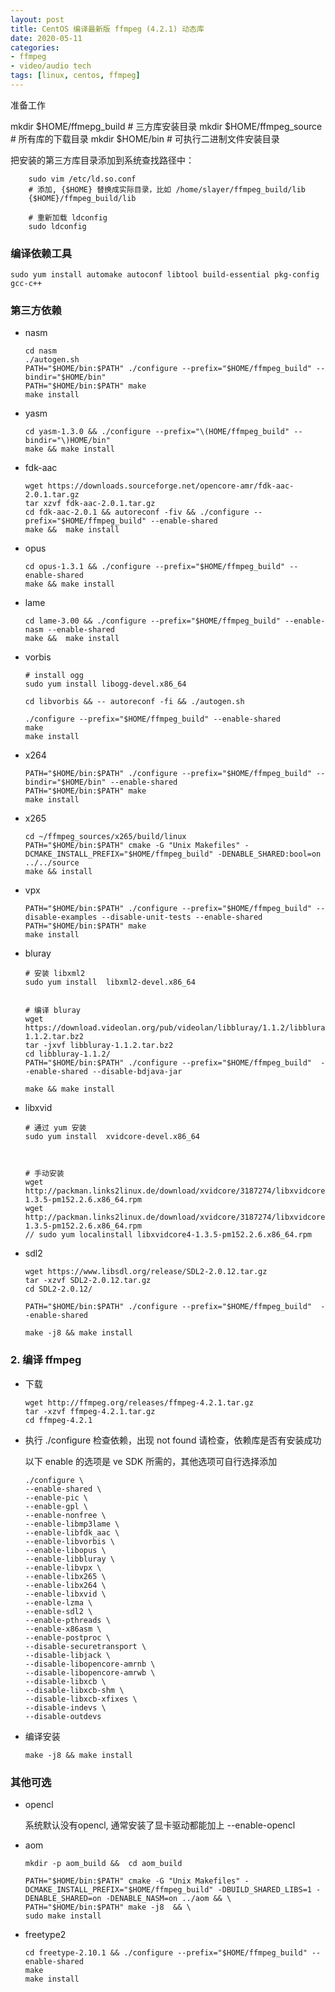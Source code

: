 ```yaml
---
layout: post
title: CentOS 编译最新版 ffmpeg (4.2.1) 动态库
date: 2020-05-11
categories:
- ffmpeg
- video/audio tech
tags: [linux, centos, ffmpeg]
---
```


准备工作

mkdir $HOME/ffmepg_build  # 三方库安装目录
mkdir $HOME/ffmpeg_source # 所有库的下载目录
mkdir $HOME/bin           # 可执行二进制文件安装目录 

把安装的第三方库目录添加到系统查找路径中：

```
    sudo vim /etc/ld.so.conf
    # 添加, {$HOME} 替换成实际目录，比如 /home/slayer/ffmpeg_build/lib
    {$HOME}/ffmpeg_build/lib
    
    # 重新加载 ldconfig
    sudo ldconfig
```
### 编译依赖工具

``` 
sudo yum install automake autoconf libtool build-essential pkg-config gcc-c++
```

### 第三方依赖


-  nasm

    ``` 
    cd nasm
    ./autogen.sh
    PATH="$HOME/bin:$PATH" ./configure --prefix="$HOME/ffmpeg_build" --bindir="$HOME/bin"
    PATH="$HOME/bin:$PATH" make
    make install
    ```

- yasm

   ``` 
   cd yasm-1.3.0 && ./configure --prefix="\(HOME/ffmpeg_build" --bindir="\)HOME/bin"
   make && make install
   ```

-  fdk-aac

   ``` 
   wget https://downloads.sourceforge.net/opencore-amr/fdk-aac-2.0.1.tar.gz
   tar xzvf fdk-aac-2.0.1.tar.gz 
   cd fdk-aac-2.0.1 && autoreconf -fiv && ./configure --prefix="$HOME/ffmpeg_build" --enable-shared
   make &&  make install
   ```

- opus

    ``` 
    cd opus-1.3.1 && ./configure --prefix="$HOME/ffmpeg_build" --enable-shared
    make && make install
    ```

- lame

   ```
   cd lame-3.00 && ./configure --prefix="$HOME/ffmpeg_build" --enable-nasm --enable-shared
   make &&  make install
   ```

- vorbis

    ``` 
    # install ogg
    sudo yum install libogg-devel.x86_64

    cd libvorbis && -- autoreconf -fi && ./autogen.sh

    ./configure --prefix="$HOME/ffmpeg_build" --enable-shared
    make 
    make install

    ```

-  x264

    ```
    PATH="$HOME/bin:$PATH" ./configure --prefix="$HOME/ffmpeg_build" --bindir="$HOME/bin" --enable-shared 
    PATH="$HOME/bin:$PATH" make
    make install
    ```

- x265

    ```
    cd ~/ffmpeg_sources/x265/build/linux
    PATH="$HOME/bin:$PATH" cmake -G "Unix Makefiles" -DCMAKE_INSTALL_PREFIX="$HOME/ffmpeg_build" -DENABLE_SHARED:bool=on  ../../source
    make && install
    ```

-  vpx

    ``` 
    PATH="$HOME/bin:$PATH" ./configure --prefix="$HOME/ffmpeg_build" --disable-examples --disable-unit-tests --enable-shared
    PATH="$HOME/bin:$PATH" make
    make install
    ```

- bluray

    

    ```
    # 安装 libxml2 
    sudo yum install  libxml2-devel.x86_64

    
    # 编译 bluray 
    wget https://download.videolan.org/pub/videolan/libbluray/1.1.2/libbluray-1.1.2.tar.bz2
    tar -jxvf libbluray-1.1.2.tar.bz2 
    cd libbluray-1.1.2/
    PATH="$HOME/bin:$PATH" ./configure --prefix="$HOME/ffmpeg_build"  --enable-shared --disable-bdjava-jar
    
    make && make install

    ```
  
- libxvid

    ```
    # 通过 yum 安装
    sudo yum install  xvidcore-devel.x86_64 

    
    
    # 手动安装
    wget http://packman.links2linux.de/download/xvidcore/3187274/libxvidcore4-1.3.5-pm152.2.6.x86_64.rpm
    wget http://packman.links2linux.de/download/xvidcore/3187274/libxvidcore4-1.3.5-pm152.2.6.x86_64.rpm
    // sudo yum localinstall libxvidcore4-1.3.5-pm152.2.6.x86_64.rpm 
    ```
    
- sdl2    

    ```
    wget https://www.libsdl.org/release/SDL2-2.0.12.tar.gz
    tar -xzvf SDL2-2.0.12.tar.gz
    cd SDL2-2.0.12/
    
    PATH="$HOME/bin:$PATH" ./configure --prefix="$HOME/ffmpeg_build"  --enable-shared 

    make -j8 && make install
    ```

### 2. 编译 ffmpeg

- 下载
    
    ``` 
    wget http://ffmpeg.org/releases/ffmpeg-4.2.1.tar.gz
    tar -xzvf ffmpeg-4.2.1.tar.gz
    cd ffmpeg-4.2.1
    ```


- 执行 ./configure 检查依赖，出现 not found 请检查，依赖库是否有安装成功

    以下 enable 的选项是 ve SDK 所需的，其他选项可自行选择添加

    ```
    ./configure \
    --enable-shared \
    --enable-pic \
    --enable-gpl \
    --enable-nonfree \
    --enable-libmp3lame \
    --enable-libfdk_aac \
    --enable-libvorbis \
    --enable-libopus \
    --enable-libbluray \
    --enable-libvpx \
    --enable-libx265 \
    --enable-libx264 \
    --enable-libxvid \
    --enable-lzma \
    --enable-sdl2 \
    --enable-pthreads \
    --enable-x86asm \
    --enable-postproc \
    --disable-securetransport \
    --disable-libjack \
    --disable-libopencore-amrnb \
    --disable-libopencore-amrwb \
    --disable-libxcb \
    --disable-libxcb-shm \
    --disable-libxcb-xfixes \
    --disable-indevs \
    --disable-outdevs
    ```

- 编译安装

    ``` 
    make -j8 && make install
    ```

### 其他可选

- opencl

    系统默认没有opencl, 通常安装了显卡驱动都能加上 --enable-opencl

-  aom

    ``` 
    mkdir -p aom_build &&  cd aom_build

    PATH="$HOME/bin:$PATH" cmake -G "Unix Makefiles" -DCMAKE_INSTALL_PREFIX="$HOME/ffmpeg_build" -DBUILD_SHARED_LIBS=1 -DENABLE_SHARED=on -DENABLE_NASM=on ../aom && \
    PATH="$HOME/bin:$PATH" make -j8  && \
    sudo make install
    ```
   
- freetype2

    ``` 
    cd freetype-2.10.1 && ./configure --prefix="$HOME/ffmpeg_build" --enable-shared
    make
    make install
    ```